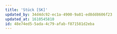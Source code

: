 ```yaml
---
title: 'Stück [SK]'
updated_by: 34d4dc92-ec1a-4900-9a81-ed8dd8606f23
updated_at: 1610545810
id: 48e74ed5-5ada-4c79-afab-f871581d2eba
---
```

